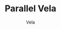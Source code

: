 ---
image_primary: "img/HennepinMade-39095_Main.jpg"
description: "The%20Vela%20light%20has%20a%20thin%2C%20delicate%20shape%20and%20was%20designed%20as%20small%20floating%20vessel%20for%20lighting%20modern%20spaces.%20It%20can%20be%20used%20in%20multi-pendant%20installations."
designer: "Hennepin Made"
subtitle: "Vela"
title: "Parallel Vela"
href: "https://www.hennepinmade.com/shop/vela"
tags: 
  - "hennepin-made"
  - "pendants"
image_secondary: "img/Vela_Clear_DT_White.jpg"
category: "pendants"
manufacturer: "Hennepin Made"
slug: "/manufacturers/hennepin-made/pendants/hennepin-made-parallel-vela"
---